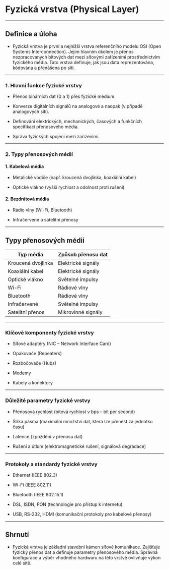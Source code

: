 # Fyzická vrstva (Physical Layer)
*** 
## Definice a úloha

- Fyzická vrstva je první a nejnižší vrstva referenčního modelu OSI (Open Systems Interconnection). Jejím hlavním úkolem je přenos nezpracovaných bitových dat mezi síťovými zařízeními prostřednictvím fyzického média. Tato vrstva definuje, jak jsou data reprezentována, kódována a přenášena po síti.
___

### 1. Hlavní funkce fyzické vrstvy

- Přenos binárních dat (0 a 1) přes fyzické médium.

- Konverze digitálních signálů na analogové a naopak (v případě analogových sítí).

- Definování elektrických, mechanických, časových a funkčních specifikací přenosového média.

- Správa fyzických spojení mezi zařízeními.
*** 
### 2. Typy přenosových médií

#### 1. Kabelová média

- Metalické vodiče (např. kroucená dvojlinka, koaxiální kabel)

- Optické vlákno (vyšší rychlost a odolnost proti rušení)

#### 2. Bezdrátová média

- Rádio vlny (Wi-Fi, Bluetooth)

- Infračervené a satelitní přenosy
*** 
## Typy přenosových médií 

| Typ média          | Způsob přenosu dat |
|--------------------|--------------------|
| Kroucená dvojlinka | Elektrické signály |
| Koaxiální kabel    | Elektrické signály |
| Optické vlákno     | Světelné impulsy   |
| Wi-Fi             | Rádiové vlny       |
| Bluetooth         | Rádiové vlny       |
| Infračervené      | Světelné impulsy   |
| Satelitní přenos  | Mikrovlnné signály |
***
### Klíčové komponenty fyzické vrstvy

- Síťové adaptéry (NIC – Network Interface Card)

- Opakovače (Repeaters)

- Rozbočovače (Hubs)

- Modemy

- Kabely a konektory
*** 
### Důležité parametry fyzické vrstvy

- Přenosová rychlost (bitová rychlost v bps – bit per second)

- Šířka pásma (maximální množství dat, která lze přenést za jednotku času)

- Latence (zpoždění v přenosu dat)

- Rušení a útlum (elektromagnetické rušení, signálová degradace)
***
### Protokoly a standardy fyzické vrstvy

- Ethernet (IEEE 802.3)

- Wi-Fi (IEEE 802.11)

- Bluetooth (IEEE 802.15.1)

- DSL, ISDN, PON (technologie pro přístup k internetu)

- USB, RS-232, HDMI (komunikační protokoly pro kabelové přenosy)
---
## Shrnutí
- Fyzická vrstva je základní stavební kámen síťové komunikace. Zajišťuje fyzický přenos dat a definuje parametry přenosového média. Správná konfigurace a výběr vhodného hardwaru na této vrstvě ovlivňuje výkon celé sítě.

